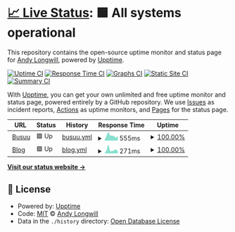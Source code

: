 # [📈 Live Status](https://andybusuu.github.io/upptime): <!--live status--> **🟩 All systems operational**

This repository contains the open-source uptime monitor and status page for [Andy Longwill](https://andybusuu.github.io/upptime), powered by [Upptime](https://github.com/upptime/upptime).

[![Uptime CI](https://github.com/andybusuu/upptime/workflows/Uptime%20CI/badge.svg)](https://github.com/andybusuu/upptime/actions?query=workflow%3A%22Uptime+CI%22)
[![Response Time CI](https://github.com/andybusuu/upptime/workflows/Response%20Time%20CI/badge.svg)](https://github.com/andybusuu/upptime/actions?query=workflow%3A%22Response+Time+CI%22)
[![Graphs CI](https://github.com/andybusuu/upptime/workflows/Graphs%20CI/badge.svg)](https://github.com/andybusuu/upptime/actions?query=workflow%3A%22Graphs+CI%22)
[![Static Site CI](https://github.com/andybusuu/upptime/workflows/Static%20Site%20CI/badge.svg)](https://github.com/andybusuu/upptime/actions?query=workflow%3A%22Static+Site+CI%22)
[![Summary CI](https://github.com/andybusuu/upptime/workflows/Summary%20CI/badge.svg)](https://github.com/andybusuu/upptime/actions?query=workflow%3A%22Summary+CI%22)

With [Upptime](https://upptime.js.org), you can get your own unlimited and free uptime monitor and status page, powered entirely by a GitHub repository. We use [Issues](https://github.com/andybusuu/upptime/issues) as incident reports, [Actions](https://github.com/andybusuu/upptime/actions) as uptime monitors, and [Pages](https://andybusuu.github.io/upptime) for the status page.

<!--start: status pages-->
<!-- This summary is generated by Upptime (https://github.com/upptime/upptime) -->
<!-- Do not edit this manually, your changes will be overwritten -->
<!-- prettier-ignore -->
| URL | Status | History | Response Time | Uptime |
| --- | ------ | ------- | ------------- | ------ |
| <img alt="" src="https://icons.duckduckgo.com/ip3/www.busuu.com.ico" height="13"> [Busuu](https://www.busuu.com) | 🟩 Up | [busuu.yml](https://github.com/andybusuu/upptime/commits/HEAD/history/busuu.yml) | <details><summary><img alt="Response time graph" src="./graphs/busuu/response-time-week.png" height="20"> 555ms</summary><br><a href="https://andybusuu.github.io/upptime/history/busuu"><img alt="Response time 638" src="https://img.shields.io/endpoint?url=https%3A%2F%2Fraw.githubusercontent.com%2Fandybusuu%2Fupptime%2FHEAD%2Fapi%2Fbusuu%2Fresponse-time.json"></a><br><a href="https://andybusuu.github.io/upptime/history/busuu"><img alt="24-hour response time 519" src="https://img.shields.io/endpoint?url=https%3A%2F%2Fraw.githubusercontent.com%2Fandybusuu%2Fupptime%2FHEAD%2Fapi%2Fbusuu%2Fresponse-time-day.json"></a><br><a href="https://andybusuu.github.io/upptime/history/busuu"><img alt="7-day response time 555" src="https://img.shields.io/endpoint?url=https%3A%2F%2Fraw.githubusercontent.com%2Fandybusuu%2Fupptime%2FHEAD%2Fapi%2Fbusuu%2Fresponse-time-week.json"></a><br><a href="https://andybusuu.github.io/upptime/history/busuu"><img alt="30-day response time 642" src="https://img.shields.io/endpoint?url=https%3A%2F%2Fraw.githubusercontent.com%2Fandybusuu%2Fupptime%2FHEAD%2Fapi%2Fbusuu%2Fresponse-time-month.json"></a><br><a href="https://andybusuu.github.io/upptime/history/busuu"><img alt="1-year response time 644" src="https://img.shields.io/endpoint?url=https%3A%2F%2Fraw.githubusercontent.com%2Fandybusuu%2Fupptime%2FHEAD%2Fapi%2Fbusuu%2Fresponse-time-year.json"></a></details> | <details><summary><a href="https://andybusuu.github.io/upptime/history/busuu">100.00%</a></summary><a href="https://andybusuu.github.io/upptime/history/busuu"><img alt="All-time uptime 99.96%" src="https://img.shields.io/endpoint?url=https%3A%2F%2Fraw.githubusercontent.com%2Fandybusuu%2Fupptime%2FHEAD%2Fapi%2Fbusuu%2Fuptime.json"></a><br><a href="https://andybusuu.github.io/upptime/history/busuu"><img alt="24-hour uptime 100.00%" src="https://img.shields.io/endpoint?url=https%3A%2F%2Fraw.githubusercontent.com%2Fandybusuu%2Fupptime%2FHEAD%2Fapi%2Fbusuu%2Fuptime-day.json"></a><br><a href="https://andybusuu.github.io/upptime/history/busuu"><img alt="7-day uptime 100.00%" src="https://img.shields.io/endpoint?url=https%3A%2F%2Fraw.githubusercontent.com%2Fandybusuu%2Fupptime%2FHEAD%2Fapi%2Fbusuu%2Fuptime-week.json"></a><br><a href="https://andybusuu.github.io/upptime/history/busuu"><img alt="30-day uptime 100.00%" src="https://img.shields.io/endpoint?url=https%3A%2F%2Fraw.githubusercontent.com%2Fandybusuu%2Fupptime%2FHEAD%2Fapi%2Fbusuu%2Fuptime-month.json"></a><br><a href="https://andybusuu.github.io/upptime/history/busuu"><img alt="1-year uptime 99.96%" src="https://img.shields.io/endpoint?url=https%3A%2F%2Fraw.githubusercontent.com%2Fandybusuu%2Fupptime%2FHEAD%2Fapi%2Fbusuu%2Fuptime-year.json"></a></details>
| <img alt="" src="https://icons.duckduckgo.com/ip3/blog.busuu.com.ico" height="13"> [Blog](https://blog.busuu.com) | 🟩 Up | [blog.yml](https://github.com/andybusuu/upptime/commits/HEAD/history/blog.yml) | <details><summary><img alt="Response time graph" src="./graphs/blog/response-time-week.png" height="20"> 271ms</summary><br><a href="https://andybusuu.github.io/upptime/history/blog"><img alt="Response time 484" src="https://img.shields.io/endpoint?url=https%3A%2F%2Fraw.githubusercontent.com%2Fandybusuu%2Fupptime%2FHEAD%2Fapi%2Fblog%2Fresponse-time.json"></a><br><a href="https://andybusuu.github.io/upptime/history/blog"><img alt="24-hour response time 434" src="https://img.shields.io/endpoint?url=https%3A%2F%2Fraw.githubusercontent.com%2Fandybusuu%2Fupptime%2FHEAD%2Fapi%2Fblog%2Fresponse-time-day.json"></a><br><a href="https://andybusuu.github.io/upptime/history/blog"><img alt="7-day response time 271" src="https://img.shields.io/endpoint?url=https%3A%2F%2Fraw.githubusercontent.com%2Fandybusuu%2Fupptime%2FHEAD%2Fapi%2Fblog%2Fresponse-time-week.json"></a><br><a href="https://andybusuu.github.io/upptime/history/blog"><img alt="30-day response time 273" src="https://img.shields.io/endpoint?url=https%3A%2F%2Fraw.githubusercontent.com%2Fandybusuu%2Fupptime%2FHEAD%2Fapi%2Fblog%2Fresponse-time-month.json"></a><br><a href="https://andybusuu.github.io/upptime/history/blog"><img alt="1-year response time 399" src="https://img.shields.io/endpoint?url=https%3A%2F%2Fraw.githubusercontent.com%2Fandybusuu%2Fupptime%2FHEAD%2Fapi%2Fblog%2Fresponse-time-year.json"></a></details> | <details><summary><a href="https://andybusuu.github.io/upptime/history/blog">100.00%</a></summary><a href="https://andybusuu.github.io/upptime/history/blog"><img alt="All-time uptime 98.57%" src="https://img.shields.io/endpoint?url=https%3A%2F%2Fraw.githubusercontent.com%2Fandybusuu%2Fupptime%2FHEAD%2Fapi%2Fblog%2Fuptime.json"></a><br><a href="https://andybusuu.github.io/upptime/history/blog"><img alt="24-hour uptime 100.00%" src="https://img.shields.io/endpoint?url=https%3A%2F%2Fraw.githubusercontent.com%2Fandybusuu%2Fupptime%2FHEAD%2Fapi%2Fblog%2Fuptime-day.json"></a><br><a href="https://andybusuu.github.io/upptime/history/blog"><img alt="7-day uptime 100.00%" src="https://img.shields.io/endpoint?url=https%3A%2F%2Fraw.githubusercontent.com%2Fandybusuu%2Fupptime%2FHEAD%2Fapi%2Fblog%2Fuptime-week.json"></a><br><a href="https://andybusuu.github.io/upptime/history/blog"><img alt="30-day uptime 99.91%" src="https://img.shields.io/endpoint?url=https%3A%2F%2Fraw.githubusercontent.com%2Fandybusuu%2Fupptime%2FHEAD%2Fapi%2Fblog%2Fuptime-month.json"></a><br><a href="https://andybusuu.github.io/upptime/history/blog"><img alt="1-year uptime 97.64%" src="https://img.shields.io/endpoint?url=https%3A%2F%2Fraw.githubusercontent.com%2Fandybusuu%2Fupptime%2FHEAD%2Fapi%2Fblog%2Fuptime-year.json"></a></details>

<!--end: status pages-->

[**Visit our status website →**](https://andybusuu.github.io/upptime)

## 📄 License

- Powered by: [Upptime](https://github.com/upptime/upptime)
- Code: [MIT](./LICENSE) © [Andy Longwill](https://andybusuu.github.io/upptime)
- Data in the `./history` directory: [Open Database License](https://opendatacommons.org/licenses/odbl/1-0/)
